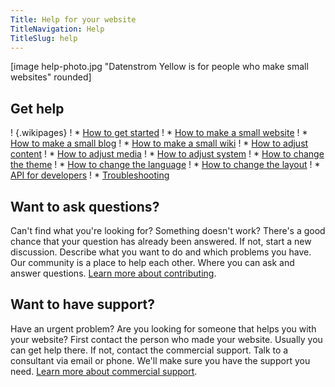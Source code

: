 ```yaml
---
Title: Help for your website
TitleNavigation: Help
TitleSlug: help
---
```

[image help-photo.jpg "Datenstrom Yellow is for people who make small websites" rounded]

## Get help

! {.wikipages}
! * [How to get started](how-to-get-started)
! * [How to make a small website](how-to-make-a-small-website)
! * [How to make a small blog](how-to-make-a-small-blog)
! * [How to make a small wiki](how-to-make-a-small-wiki)
! * [How to adjust content](how-to-adjust-content)
! * [How to adjust media](how-to-adjust-media)
! * [How to adjust system](how-to-adjust-system)
! * [How to change the theme](how-to-change-the-theme)
! * [How to change the language](how-to-change-the-language)
! * [How to change the layout](how-to-change-the-layout)
! * [API for developers](api-for-developers)
! * [Troubleshooting](troubleshooting)

## Want to ask questions?

Can't find what you're looking for? Something doesn't work? There's a good chance that your question has already been answered. If not, start a new discussion. Describe what you want to do and which problems you have. Our community is a place to help each other. Where you can ask and answer questions. [Learn more about contributing](contributing-guidelines). 

## Want to have support?

Have an urgent problem? Are you looking for someone that helps you with your website? First contact the person who made your website. Usually you can get help there. If not, contact the commercial support. Talk to a consultant via email or phone. We'll make sure you have the support you need. [Learn more about commercial support](https://mayberg.se/support/).
